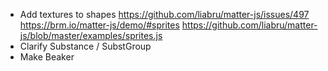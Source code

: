  - Add textures to shapes https://github.com/liabru/matter-js/issues/497 https://brm.io/matter-js/demo/#sprites https://github.com/liabru/matter-js/blob/master/examples/sprites.js
 - Clarify Substance / SubstGroup
 - Make Beaker